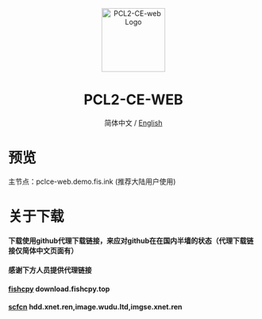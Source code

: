 <div align="center">

<img src="https://cdn.fishcpy.top/img/2025/04/06/67f245809f816.png" width="128" height="128" alt="PCL2-CE-web Logo">

# PCL2-CE-WEB<br>
简体中文 / [English](./README_EN.md)

</div>

# 预览
主节点：pclce-web.demo.fis.ink (推荐大陆用户使用)<br>

# 关于下载

#### 下载使用github代理下载链接，来应对github在在国内半墙的状态（代理下载链接仅简体中文页面有）<br>
#### 感谢下方人员提供代理链接
#### [fishcpy](https://github.com/fishcpy) download.fishcpy.top
#### [scfcn](https://github.com/scfcn) hdd.xnet.ren,image.wudu.ltd,imgse.xnet.ren
